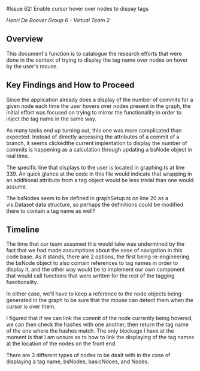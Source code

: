 #Issue 62: Enable cursor hover over nodes to dispay tags

*Henri De Boever*
*Group 6 - Virtual Team 2*

## Overview

This document's function is to catalogue the research efforts that were done in the context of trying to display the tag name over nodes
 on hover by the user's mouse.

## Key Findings and How to Proceed

Since the application already does a display of the number of commits for a given node each time the user hovers over nodes present in the
graph, the initial effort was focused on trying to mirror the functionality in order to inject the tag name in the same way.

As many tasks end up turning out, this one was more complicated than expected. Instead of directly accessing the attributes of a commit of
a branch, it seems clickedthe current implentation to display the number of commits is happening as a calculation through updating a
bsNode object in real time.

The specific line that displays to the user is located in graphing.ts at line 339. An quick glance at the code in this file would indicate
that wrapping in an additional attribute
from a tag object would be less trivial than one would assume.

The bsNodes seem to be defined in graphSetup.ts on line 20 as a vis.Dataset data structure, so perhaps the definitions could be modified there
to contain a tag name as well?

## Timeline

The time that our team assumed this would take was undermined by the fact that we had made assumptions about the ease of navigation in this code base.
As it stands, there are 2 options, the first being re-engineering the bsNode object to also contain references to tag names in order to display it,
and the other way would be to implement our own component that would call functions that were written for the rest of the tagging functionality.

In either case, we'll have to keep a reference to the node objects being generated in the graph to be sure that the mouse can detect them when the cursor
is over them.

I figured that if we can link the commit of the node currently being hovered, we can then check the hashes with one another,
then return the tag name of the one where the hashes match. The only blockage I have at the moment is that I am unsure as to how to link
the displaying of the tag names at the location of the nodes on the front end.

There are 3 different types of nodes to be dealt with in the case of displaying a tag name, bsNodes, basicNdoes, and Nodes.
